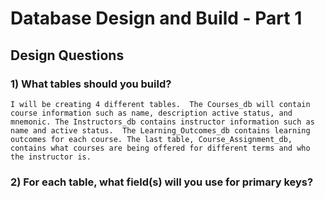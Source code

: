 # Database Design and Build - Part 1

## Design Questions

### 1) What tables should you build? 
    I will be creating 4 different tables.  The Courses_db will contain course information such as name, description active status, and mnemonic. The Instructors_db contains instructor information such as name and active status.  The Learning_Outcomes_db contains learning outcomes for each course. The last table, Course_Assignment_db, contains what courses are being offered for different terms and who the instructor is.  
      
### 2) For each table, what field(s) will you use for primary keys?  
    
